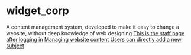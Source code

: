 # widget_corp
A content management system, developed to make it easy to change a website, without deep knowledge of web designing
[This is the staff page after logging in](images/Screenshot(126).png)
[Managing website content](images/Screenshot(127).png)
[Users can directly add a new subject](images/Screenshot(128).png)

